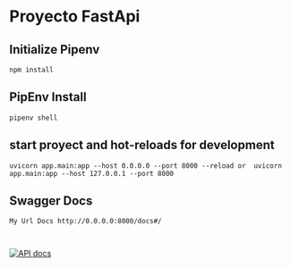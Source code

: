 # Proyecto FastApi


## Initialize Pipenv
```
npm install

```
## PipEnv Install
```
pipenv shell

```

## start proyect  and hot-reloads for development
```
uvicorn app.main:app --host 0.0.0.0 --port 8000 --reload or  uvicorn app.main:app --host 127.0.0.1 --port 8000

```

## Swagger Docs
```
My Url Docs http://0.0.0.0:8000/docs#/



```
[![API docs](app/resource/swagger_doc)](https://github.com/fmagne32/proyect-demo)